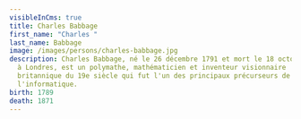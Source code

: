 ```yaml
---
visibleInCms: true
title: Charles Babbage
first_name: "Charles "
last_name: Babbage
image: /images/persons/charles-babbage.jpg
description: Charles Babbage, né le 26 décembre 1791 et mort le 18 octobre 1871
  à Londres, est un polymathe, mathématicien et inventeur visionnaire
  britannique du 19e siècle qui fut l'un des principaux précurseurs de
  l'informatique.
birth: 1789
death: 1871
---
```

